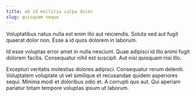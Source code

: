 ```yaml
---
title: ad id mollitia culpa dolor
slug: quisquam neque
---
```


Voluptatibus natus nulla est enim illo aut reiciendis. Soluta sed aut fugit quaerat dolor non. Esse a id quos dolorem in laborum.

Id esse voluptas error amet in nulla nesciunt. Quae adipisci id illo animi fugit dolorem facilis. Consequatur nihil est suscipit. Aut nisi quisquam nisi illo.

Excepturi veritatis molestias dolores adipisci. Consequatur rerum deleniti. Voluptatem voluptate ut vel similique et recusandae quidem asperiores sequi. Minima modi et doloribus odio et. A corrupti quo aut. Qui aperiam pariatur totam tempore voluptas ipsum ut laborum.
